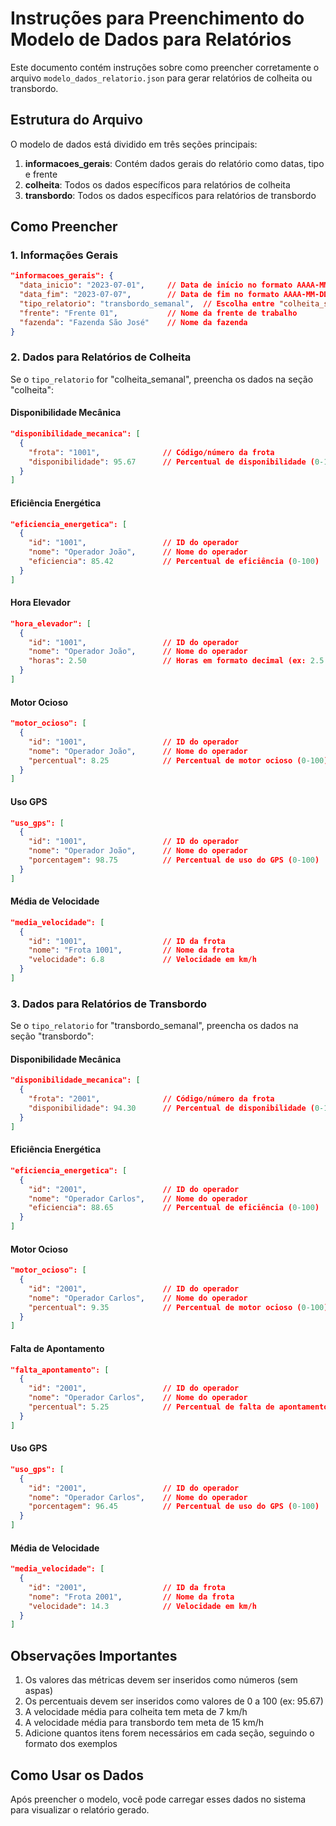 # Instruções para Preenchimento do Modelo de Dados para Relatórios

Este documento contém instruções sobre como preencher corretamente o arquivo `modelo_dados_relatorio.json` para gerar relatórios de colheita ou transbordo.

## Estrutura do Arquivo

O modelo de dados está dividido em três seções principais:

1. **informacoes_gerais**: Contém dados gerais do relatório como datas, tipo e frente
2. **colheita**: Todos os dados específicos para relatórios de colheita
3. **transbordo**: Todos os dados específicos para relatórios de transbordo

## Como Preencher

### 1. Informações Gerais

```json
"informacoes_gerais": {
  "data_inicio": "2023-07-01",     // Data de início no formato AAAA-MM-DD
  "data_fim": "2023-07-07",        // Data de fim no formato AAAA-MM-DD
  "tipo_relatorio": "transbordo_semanal",  // Escolha entre "colheita_semanal" ou "transbordo_semanal"
  "frente": "Frente 01",           // Nome da frente de trabalho
  "fazenda": "Fazenda São José"    // Nome da fazenda
}
```

### 2. Dados para Relatórios de Colheita

Se o `tipo_relatorio` for "colheita_semanal", preencha os dados na seção "colheita":

#### Disponibilidade Mecânica
```json
"disponibilidade_mecanica": [
  {
    "frota": "1001",              // Código/número da frota
    "disponibilidade": 95.67      // Percentual de disponibilidade (0-100)
  }
]
```

#### Eficiência Energética
```json
"eficiencia_energetica": [
  {
    "id": "1001",                 // ID do operador
    "nome": "Operador João",      // Nome do operador
    "eficiencia": 85.42           // Percentual de eficiência (0-100)
  }
]
```

#### Hora Elevador
```json
"hora_elevador": [
  {
    "id": "1001",                 // ID do operador
    "nome": "Operador João",      // Nome do operador
    "horas": 2.50                 // Horas em formato decimal (ex: 2.5 = 2h30min)
  }
]
```

#### Motor Ocioso
```json
"motor_ocioso": [
  {
    "id": "1001",                 // ID do operador
    "nome": "Operador João",      // Nome do operador
    "percentual": 8.25            // Percentual de motor ocioso (0-100)
  }
]
```

#### Uso GPS
```json
"uso_gps": [
  {
    "id": "1001",                 // ID do operador
    "nome": "Operador João",      // Nome do operador
    "porcentagem": 98.75          // Percentual de uso do GPS (0-100)
  }
]
```

#### Média de Velocidade
```json
"media_velocidade": [
  {
    "id": "1001",                 // ID da frota
    "nome": "Frota 1001",         // Nome da frota
    "velocidade": 6.8             // Velocidade em km/h
  }
]
```

### 3. Dados para Relatórios de Transbordo

Se o `tipo_relatorio` for "transbordo_semanal", preencha os dados na seção "transbordo":

#### Disponibilidade Mecânica
```json
"disponibilidade_mecanica": [
  {
    "frota": "2001",              // Código/número da frota
    "disponibilidade": 94.30      // Percentual de disponibilidade (0-100)
  }
]
```

#### Eficiência Energética
```json
"eficiencia_energetica": [
  {
    "id": "2001",                 // ID do operador
    "nome": "Operador Carlos",    // Nome do operador
    "eficiencia": 88.65           // Percentual de eficiência (0-100)
  }
]
```

#### Motor Ocioso
```json
"motor_ocioso": [
  {
    "id": "2001",                 // ID do operador
    "nome": "Operador Carlos",    // Nome do operador
    "percentual": 9.35            // Percentual de motor ocioso (0-100)
  }
]
```

#### Falta de Apontamento
```json
"falta_apontamento": [
  {
    "id": "2001",                 // ID do operador
    "nome": "Operador Carlos",    // Nome do operador
    "percentual": 5.25            // Percentual de falta de apontamento (0-100)
  }
]
```

#### Uso GPS
```json
"uso_gps": [
  {
    "id": "2001",                 // ID do operador
    "nome": "Operador Carlos",    // Nome do operador
    "porcentagem": 96.45          // Percentual de uso do GPS (0-100)
  }
]
```

#### Média de Velocidade
```json
"media_velocidade": [
  {
    "id": "2001",                 // ID da frota
    "nome": "Frota 2001",         // Nome da frota
    "velocidade": 14.3            // Velocidade em km/h
  }
]
```

## Observações Importantes

1. Os valores das métricas devem ser inseridos como números (sem aspas)
2. Os percentuais devem ser inseridos como valores de 0 a 100 (ex: 95.67)
3. A velocidade média para colheita tem meta de 7 km/h
4. A velocidade média para transbordo tem meta de 15 km/h
5. Adicione quantos itens forem necessários em cada seção, seguindo o formato dos exemplos

## Como Usar os Dados

Após preencher o modelo, você pode carregar esses dados no sistema para visualizar o relatório gerado. 